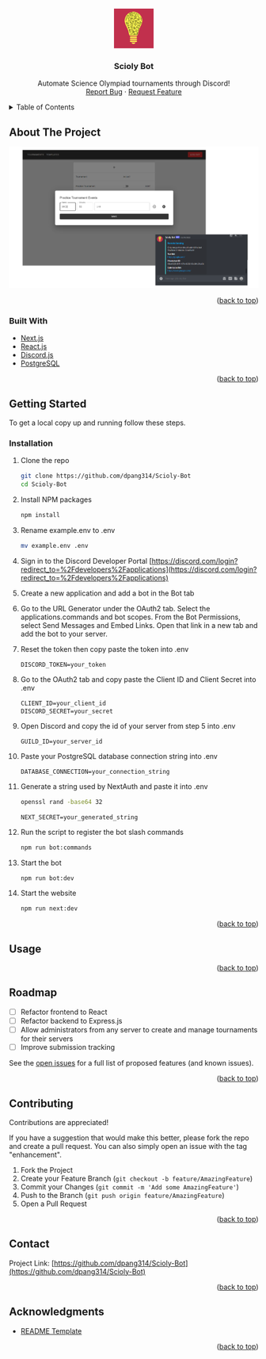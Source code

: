 <div id="top"></div>
<!--
*** Thanks for checking out the Best-README-Template. If you have a suggestion
*** that would make this better, please fork the repo and create a pull request
*** or simply open an issue with the tag "enhancement".
*** Don't forget to give the project a star!
*** Thanks again! Now go create something AMAZING! :D
-->

<!-- PROJECT LOGO -->
<br />
<div align="center">
  <a href="https://github.com/dpang314/Scioly-Bot">
    <img src="images/logo.png" alt="Logo" width="80" height="80">
  </a>

<h3 align="center">Scioly Bot</h3>

  <p align="center">
    Automate Science Olympiad tournaments through Discord!
    <br />
    <!--<a href="https://github.com/dpang314/Scioly-Bot">View Demo</a>
    ·-->
    <a href="https://github.com/dpang314/Scioly-Bot/issues">Report Bug</a>
    ·
    <a href="https://github.com/dpang314/Scioly-Bot/issues">Request Feature</a>
  </p>
</div>

<!-- TABLE OF CONTENTS -->
<details>
  <summary>Table of Contents</summary>
  <ol>
    <li>
      <a href="#about-the-project">About The Project</a>
      <ul>
        <li><a href="#built-with">Built With</a></li>
      </ul>
    </li>
    <li>
      <a href="#getting-started">Getting Started</a>
      <ul>
        <li><a href="#installation">Installation</a></li>
      </ul>
    </li>
    <!--<li><a href="#usage">Usage</a></li> -->
    <li><a href="#roadmap">Roadmap</a></li>
    <li><a href="#contributing">Contributing</a></li>
    <li><a href="#license">License</a></li>
    <li><a href="#contact">Contact</a></li>
    <li><a href="#acknowledgments">Acknowledgments</a></li>
  </ol>
</details>



<!-- ABOUT THE PROJECT -->
## About The Project

![Scioly Bot Screen Shot](./images/screenshot.png)
<p align="right">(<a href="#top">back to top</a>)</p>



### Built With

* [Next.js](https://nextjs.org/)
* [React.js](https://reactjs.org/)
* [Discord.js](https://discord.js.org/)
* [PostgreSQL](https://www.postgresql.org/)

<p align="right">(<a href="#top">back to top</a>)</p>

<!-- GETTING STARTED -->
## Getting Started

To get a local copy up and running follow these steps.

### Installation

1. Clone the repo

   ```sh
   git clone https://github.com/dpang314/Scioly-Bot
   cd Scioly-Bot
   ```

2. Install NPM packages

   ```sh
   npm install
   ```

3. Rename example.env to .env

   ```sh
   mv example.env .env
   ```

4. Sign in to the Discord Developer Portal [https://discord.com/login?redirect_to=%2Fdevelopers%2Fapplications](https://discord.com/login?redirect_to=%2Fdevelopers%2Fapplications)
5. Create a new application and add a bot in the Bot tab
6. Go to the URL Generator under the OAuth2 tab. Select the applications.commands and bot scopes. From the Bot Permissions, select Send Messages and Embed Links. Open that link in a new tab and add the bot to your server.
7. Reset the token then copy paste the token into .env

    ```text
    DISCORD_TOKEN=your_token
    ```

8. Go to the OAuth2 tab and copy paste the Client ID and Client Secret into .env

    ```text
    CLIENT_ID=your_client_id
    DISCORD_SECRET=your_secret
    ```

9. Open Discord and copy the id of your server from step 5 into .env

    ```text
    GUILD_ID=your_server_id
    ```

10. Paste your PostgreSQL database connection string into .env

    ```text
    DATABASE_CONNECTION=your_connection_string
    ```

11. Generate a string used by NextAuth and paste it into .env

    ```sh
    openssl rand -base64 32
    ```

    ```text
    NEXT_SECRET=your_generated_string
    ```

12. Run the script to register the bot slash commands

    ```sh
    npm run bot:commands
    ```

13. Start the bot

    ```sh
    npm run bot:dev
    ```

14. Start the website

    ```sh
    npm run next:dev
    ```

<p align="right">(<a href="#top">back to top</a>)</p>


<!-- USAGE EXAMPLES -->
## Usage

<p align="right">(<a href="#top">back to top</a>)</p>

<!-- ROADMAP -->
## Roadmap

* [ ] Refactor frontend to React
* [ ] Refactor backend to Express.js
* [ ] Allow administrators from any server to create and manage tournaments for their servers
* [ ] Improve submission tracking

See the [open issues](https://github.com/dpang314/Scioly-Bot/issues) for a full list of proposed features (and known issues).

<p align="right">(<a href="#top">back to top</a>)</p>

<!-- CONTRIBUTING -->
## Contributing

Contributions are appreciated!

If you have a suggestion that would make this better, please fork the repo and create a pull request. You can also simply open an issue with the tag "enhancement".

1. Fork the Project
2. Create your Feature Branch (`git checkout -b feature/AmazingFeature`)
3. Commit your Changes (`git commit -m 'Add some AmazingFeature'`)
4. Push to the Branch (`git push origin feature/AmazingFeature`)
5. Open a Pull Request

<p align="right">(<a href="#top">back to top</a>)</p>

<!-- CONTACT -->
## Contact

Project Link: [https://github.com/dpang314/Scioly-Bot](https://github.com/dpang314/Scioly-Bot)

<p align="right">(<a href="#top">back to top</a>)</p>


<!-- ACKNOWLEDGMENTS -->
## Acknowledgments

* [README Template](https://github.com/othneildrew/Best-README-Template)

<p align="right">(<a href="#top">back to top</a>)</p>
